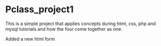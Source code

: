 # Pclass_project1
This is a simple project that applies concepts during html, css, php and mysql tutorials and how the four come together as one.

Added a new html form
